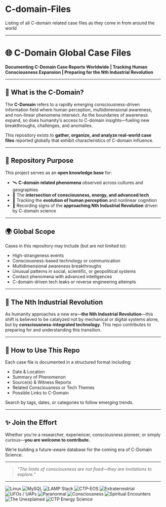 # C-domain-Files
Listing of all C-domain related case files as they come in from around the world

---

# 🌐 C-Domain Global Case Files

**Documenting C-Domain Case Reports Worldwide | Tracking Human Consciousness Expansion | Preparing for the Nth Industrial Revolution**

---

## 🧠 What is the C-Domain?

The **C-Domain** refers to a rapidly emerging consciousness-driven information field where human perception, multidimensional awareness, and non-linear phenomena intersect. As the boundaries of awareness expand, so does humanity’s access to C-domain insights—fueling new breakthroughs, challenges, and anomalies.

This repository exists to **gather, organize, and analyze real-world case files** reported globally that exhibit characteristics of C-domain influence.

---

## 📁 Repository Purpose

This project serves as an **open knowledge base** for:

- 🛰️ **C-domain related phenomena** observed across cultures and geographies  
- 🧬 The **intersection of consciousness, energy, and advanced tech**  
- 🧠 Tracking the **evolution of human perception** and nonlinear cognition  
- 📡 Recording signs of the **approaching Nth Industrial Revolution** driven by C-domain science  

---

## 🌍 Global Scope

Cases in this repository may include (but are not limited to):

- High-strangeness events  
- Consciousness-based technology or communication  
- Multidimensional awareness breakthroughs  
- Unusual patterns in social, scientific, or geopolitical systems  
- Contact phenomena with advanced intelligences  
- C-domain-driven tech leaks or reverse engineering attempts

---

## 🔮 The Nth Industrial Revolution

As humanity approaches a new era—**the Nth Industrial Revolution**—this shift is believed to be catalyzed not by mechanical or digital systems alone, but by **consciousness-integrated technology**. This repo contributes to preparing for and understanding this transition.

---

## 🧾 How to Use This Repo

Each case file is documented in a structured format including:

- Date & Location  
- Summary of Phenomenon  
- Source(s) & Witness Reports  
- Related Consciousness or Tech Themes  
- Possible Links to C-Domain  

Search by tags, dates, or categories to follow emerging trends.

---

## ✨ Join the Effort

Whether you're a researcher, experiencer, consciousness pioneer, or simply curious—**you are welcome to contribute.**

We’re building a future-aware database for the coming era of C-Domain Science.

---

> *“The limits of consciousness are not fixed—they are invitations to explore.”*

---

![Linux](https://img.shields.io/badge/Platform-Linux-blue?logo=linux&logoColor=white)
![MySQL](https://img.shields.io/badge/Database-MySQL-blue?logo=mysql&logoColor=white)
![LAMP Stack](https://img.shields.io/badge/Stack-LAMP-orange?logo=apache&logoColor=white)
![CTP-EOS](https://img.shields.io/badge/OS-CTP--EOS-purple?logo=arch-linux&logoColor=white)
![Extraterrestrial](https://img.shields.io/badge/Focus-Extraterrestrial-9cf)
![UFOs / UAPs](https://img.shields.io/badge/Phenomena-UFOs/UAPs-lightgrey)
![Paranormal](https://img.shields.io/badge/Category-Paranormal-black)
![Consciousness](https://img.shields.io/badge/Field-Consciousness-yellowgreen)
![Spiritual Encounters](https://img.shields.io/badge/Theme-Spiritual_Encounters-pink)
![The Unexplained](https://img.shields.io/badge/Topic-The_Unexplained-red)
![CTP Energy Science](https://img.shields.io/badge/Science-CTP_Energy_Science-brightgreen)
